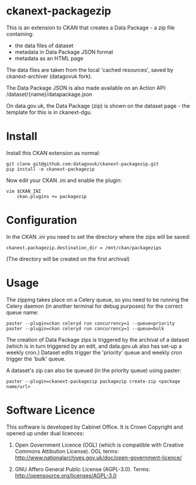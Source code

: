 # ckanext-packagezip

This is an extension to CKAN that creates a Data Package - a zip file containing:
* the data files of dataset
* metadata in Data Package JSON format
* metadata as an HTML page

The data files are taken from the local 'cached resources', saved by ckanext-archiver (datagovuk fork).

The Data Package JSON is also made available on an Action API: /dataset/{name}/datapackage.json

On data.gov.uk, the Data Package (zip) is shown on the dataset page - the template for this is in ckanext-dgu.

# Install

Install this CKAN extension as normal:

    git clone git@github.com:datagovuk/ckanext-packagezip.git
    pip install -e ckanext-packagezip

Now edit your CKAN .ini and enable the plugin:

    vim $CKAN_INI
        ckan.plugins += packagezip

# Configuration

In the CKAN .ini you need to set the directory where the zips will be saved:

    ckanext.packagezip.destination_dir = /mnt/ckan/packagezips

(The directory will be created on the first archival)

# Usage

The zipping takes place on a Celery queue, so you need to be running the Celery daemon (in another terminal for debug purposes) for the correct queue name:

    paster --plugin=ckan celeryd run concurrency=1 --queue=priority
    paster --plugin=ckan celeryd run concurrency=1 --queue=bulk

The creation of Data Package zips is triggered by the archival of a dataset (which is in turn triggered by an edit, and data.gov.uk also has set-up a weekly cron.) Dataset edits trigger the 'priority' queue and weekly cron trigger the 'bulk' queue.

A dataset's zip can also be queued (in the priority queue) using paster:

    paster --plugin=ckanext-packagezip packagezip create-zip <package name/url>

# Software Licence

This software is developed by Cabinet Office. It is Crown Copyright and opened up under dual licences:

1. Open Government Licence (OGL) (which is compatible with Creative Commons Attibution License). OGL terms: http://www.nationalarchives.gov.uk/doc/open-government-licence/

2. GNU Affero General Public License (AGPL-3.0). Terms: http://opensource.org/licenses/AGPL-3.0
